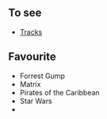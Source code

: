 <!-- 
.. link: 
.. description: 
.. tags: 
.. date: 2013/08/29 14:51:28
.. title: Films
.. slug: films
-->

## To see

* [Tracks](http://en.wikipedia.org/wiki/Tracks_(2013_film))

## Favourite

* Forrest Gump
* Matrix
* Pirates of the Caribbean
* Star Wars
* 
